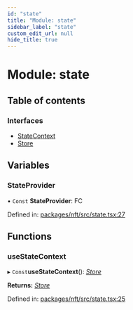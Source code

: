 ```yaml
---
id: "state"
title: "Module: state"
sidebar_label: "state"
custom_edit_url: null
hide_title: true
---
```


# Module: state

## Table of contents

### Interfaces

- [StateContext](../interfaces/state.statecontext.md)
- [Store](../interfaces/state.store.md)

## Variables

### StateProvider

• `Const` **StateProvider**: FC

Defined in: [packages/nft/src/state.tsx:27](https://github.com/xr3ngine/xr3ngine/blob/a16a45d7e/packages/nft/src/state.tsx#L27)

## Functions

### useStateContext

▸ `Const`**useStateContext**(): [*Store*](../interfaces/state.store.md)

**Returns:** [*Store*](../interfaces/state.store.md)

Defined in: [packages/nft/src/state.tsx:25](https://github.com/xr3ngine/xr3ngine/blob/a16a45d7e/packages/nft/src/state.tsx#L25)

